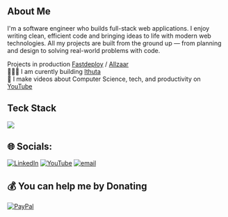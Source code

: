## About Me

I'm a software engineer who builds full-stack web applications. I enjoy writing clean, efficient code and bringing ideas to life with modern web technologies. All my projects are built from the ground up — from planning and design to solving real-world problems with code. 

Projects in production [Fastdeploy](https://fastdeploy.space) /  [Allzaar](https://allzaar.com) <br>
👩🏻‍🎓 I am curently building [Ithuta](https://ithuta.vercel.app) <br>
🎨 I make videos about Computer Science, tech, and productivity on [YouTube](https://www.youtube.com/@joaomarcosjova)


## Teck Stack

<p align="left">
  <img src="https://skillicons.dev/icons?i=html,css,js,ts,react,nextjs,php,laravel,nodejs,express,bootstrap,tailwind,materialui,mysql,mongodb,vscode,github,git,linux,figma,bash,postman,redux,docker" />
</p>


## 🌐 Socials:

[![LinkedIn](https://img.shields.io/badge/LinkedIn-%230077B5.svg?logo=linkedin&logoColor=white)](https://linkedin.com/in/https://www.linkedin.com/in/joaomarcosjova/) [![YouTube](https://img.shields.io/badge/YouTube-%23FF0000.svg?logo=YouTube&logoColor=white)](https://youtube.com/@https://www.youtube.com/@joaomarcosjova) [![email](https://img.shields.io/badge/Email-D14836?logo=gmail&logoColor=white)](mailto:marcosjova3@gmail.com)

## 💰 You can help me by Donating
[![PayPal](https://img.shields.io/badge/PayPal-00457C?style=for-the-badge&logo=paypal&logoColor=white)](https://paypal.me/marcosjova3@gmail.com) 

  
<!-- Proudly created with GPRM ( https://gprm.itsvg.in ) -->
